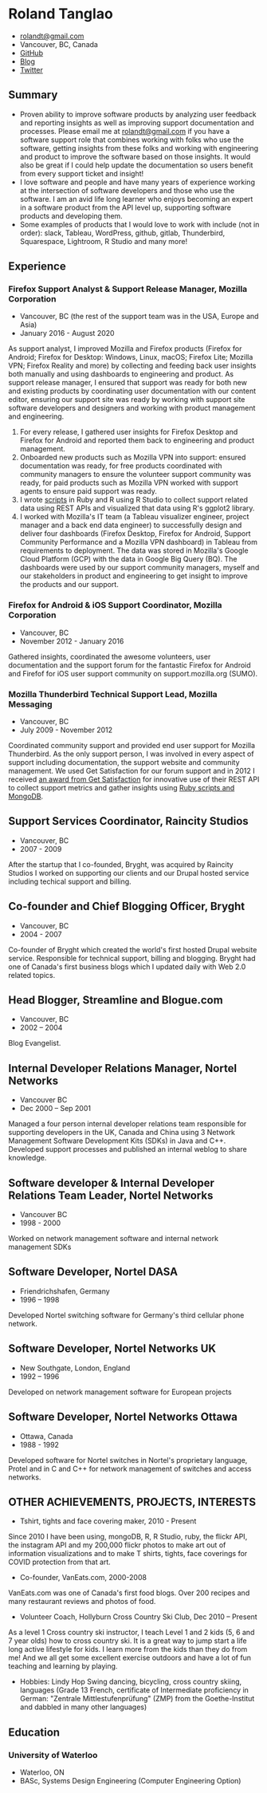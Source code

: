 # Roland Tanglao
- rolandt@gmail.com
- Vancouver, BC, Canada
- [GitHub](https://github.com/rtanglao/)
- [Blog](http://rolandtanglao.com/)
- [Twitter](https://twitter.com/rtanglao)

## Summary

- Proven ability to improve software products by analyzing user feedback and reporting insights as well as improving support documentation and processes. Please email me at rolandt@gmail.com if you have a software support role that combines working with folks who use the software, getting insights from these folks and working with engineering and product to improve the software based on those insights. It would also be great if I could help update the documentation so users benefit from every support ticket and insight!
- I love software and people and have many years of experience working at the intersection of software developers and those who use the software. I am an avid life long learner who enjoys becoming an expert in a software product from the API level up, supporting software products and developing them. 
- Some examples of products that I would love to work with include (not in order): slack, Tableau, WordPress, github, gitlab, Thunderbird, Squarespace, Lightroom, R Studio and many more!

## Experience

### Firefox Support Analyst & Support Release Manager, Mozilla Corporation

- Vancouver, BC (the rest of the support team was in the USA, Europe and Asia)
- January 2016 - August 2020
 
As support analyst, I improved Mozilla and Firefox products (Firefox for Android; Firefox for Desktop: Windows, Linux, macOS; Firefox Lite; Mozilla VPN; Firefox Reality and more) by collecting and feeding back user insights both manually and using dashboards to engineering and product. As support release manager, I ensured that support was ready for both new and existing products by coordinating user documentation with our content editor, ensuring our support site was ready by working with support site software developers and designers and working with product management and engineering.

1. For every release, I gathered user insights for Firefox Desktop and Firefox for Android and reported them back to engineering and product management.
1. Onboarded new products such as Mozilla VPN into support: ensured documentation was ready, for free products coordinated with community managers to ensure the volunteer support community was ready, for paid products such as Mozilla VPN worked with support agents to ensure paid support was ready.
1. I wrote [scripts](https://github.com/rtanglao/rt-kits-api2) in Ruby and R using R Studio to collect support related data using REST APIs and visualized that data using R's ggplot2 library.
1. I worked with Mozilla's IT team (a Tableau visualizer engineer, project manager and a back end data engineer) to successfully design and deliver  four  dashboards (Firefox Desktop, Firefox for Android, Support Community Performance and a  Mozilla VPN dashboard) in Tableau from requirements to deployment. The data was stored in Mozilla's Google Cloud Platform (GCP) with the data in Google Big Query (BQ). The dashboards were used by our support community managers, myself  and our stakeholders in product and engineering to get insight to improve the products and our support.

### Firefox for Android & iOS Support Coordinator, Mozilla Corporation

- Vancouver, BC
- November 2012 - January 2016

Gathered insights, coordinated the awesome volunteers, user documentation and the support forum for the fantastic Firefox for Android and Firefof for iOS user support community on support.mozilla.org (SUMO).

### Mozilla Thunderbird Technical Support Lead, Mozilla Messaging

- Vancouver, BC
- July 2009 - November 2012

Coordinated community support and provided end user support for Mozilla Thunderbird. As the only support person, I was involved in every aspect of support including  documentation, the support website and community management. We used Get Satisfaction for our forum support and in 2012 I received [an award from Get Satisfaction](https://www.globenewswire.com/news-release/2012/02/14/1204183/0/en/Get-Satisfaction-Announces-Annual-Love-Your-Customers-Awards-for-Excellence-in-Social-Customer-Engagement.html) for innovative use of their REST API to collect support metrics and gather insights using [Ruby scripts and MongoDB](https://github.com/rtanglao/momogs/).

## Support Services Coordinator, Raincity Studios

- Vancouver, BC
- 2007 - 2009

After the startup that I co-founded, Bryght, was acquired by Raincity Studios I worked on supporting our clients and our Drupal hosted service including techical support and billing.

## Co-founder and Chief Blogging Officer, Bryght

- Vancouver, BC
- 2004 - 2007

Co-founder of Bryght which created the world's first hosted Drupal website service. Responsible for technical support, billing and blogging. Bryght had one of Canada's first business blogs which I updated daily with Web 2.0 related topics.

## Head Blogger, Streamline and Blogue.com

- Vancouver, BC
- 2002 – 2004

Blog Evangelist. 

##  Internal Developer Relations Manager, Nortel Networks

- Vancouver BC
- Dec 2000 – Sep 2001

Managed a four person internal developer relations team responsible for supporting developers in the UK, Canada and China using 3 Network Management Software Development Kits (SDKs) in Java and C++. Developed support processes and published an internal weblog to share knowledge. 

##  Software developer & Internal Developer Relations Team Leader, Nortel Networks

- Vancouver BC
- 1998 - 2000

Worked on network management software and internal network management SDKs

## Software Developer, Nortel DASA

- Friendrichshafen, Germany
- 1996 – 1998

Developed Nortel switching software for  Germany's third cellular phone network.

## Software Developer, Nortel Networks UK

- New Southgate, London, England
- 1992 – 1996

Developed on network management software for European projects

## Software Developer, Nortel Networks Ottawa

- Ottawa, Canada
- 1988 - 1992

Developed software for Nortel switches in Nortel's proprietary language, Protel and in C and C++ for network management of switches and access networks.

## OTHER ACHIEVEMENTS, PROJECTS, INTERESTS

* Tshirt, tights and face covering maker, 2010 - Present

Since 2010 I have been using, mongoDB, R, R Studio, ruby, the flickr API, the instagram API and my 200,000 flickr photos to make art out of information visualizations and to make T shirts, tights, face coverings for COVID protection from that art.

* Co-founder, VanEats.com, 2000-2008

VanEats.com was one of Canada's first food blogs. Over 200 recipes and many restaurant reviews and photos of food.

* Volunteer Coach, Hollyburn Cross Country Ski Club, Dec 2010 – Present

As a level 1 Cross country ski instructor, I teach Level 1 and 2 kids (5, 6 and 7 year olds) how to cross country ski. It is a great way to jump start a life long active lifestyle for kids. I learn more from the kids than they do from me! And we all get some excellent exercise outdoors and have a lot of fun teaching and learning by playing.

* Hobbies: Lindy Hop Swing dancing, bicycling, cross country skiing, languages (Grade 13 French, certificate of Intermediate proficiency in German: "Zentrale Mittlestufenprüfung" (ZMP) from the Goethe-Institut and dabbled in many other languages)


## Education

### University of Waterloo

- Waterloo, ON
- BASc, Systems Design Engineering (Computer Engineering Option)

